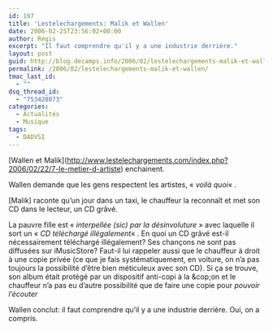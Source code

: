```yaml
---
id: 197
title: 'Lestelechargements: Malik et Wallen'
date: 2006-02-25T23:56:02+00:00
author: Régis
excerpt: "Il faut comprendre qu'il y a une industrie derrière."
layout: post
guid: http://blog.decamps.info/2006/02/lestelechargements-malik-et-wallen/
permalink: /2006/02/lestelechargements-malik-et-wallen/
tmac_last_id:
  - ""
dsq_thread_id:
  - "753428073"
categories:
  - Actualités
  - Musique
tags:
  - DADVSI
---
```

\[Wallen et Malik\](http://www.lestelechargements.com/index.php?2006/02/22/7-le-metier-d-artiste) enchainent.

Wallen demande que les gens respectent les artistes, « _voilà quoi_« .

[Malik] raconte qu’un jour dans un taxi, le chauffeur la reconnaît et met son CD dans le lecteur, un CD grâvé.
  
La pauvre fille est « _interpellée (sic) par la désinvoluture_ » avec laquelle il sort un « _CD téléchargé illégalement_« . En quoi un CD grâvé est-il nécessairement téléchargé illégalement? Ses chançons ne sont pas diffusées sur iMusicStore? Faut-il lui rappeler aussi que le chauffeur à droit à une copie privée (ce que je fais systématiquement, en voiture, on n’a pas toujours la possibilité d’être bien méticuleux avec son CD). Si ça se trouve, son album était protégé par un dispositif anti-copi à la &cop;on et le chauffeur n’a pas eu d’autre possibilité que de faire une copie pour _pouvoir l’écouter_

Wallen conclut: il faut comprendre qu’il y a une industrie derrière. Oui, on a compris.
